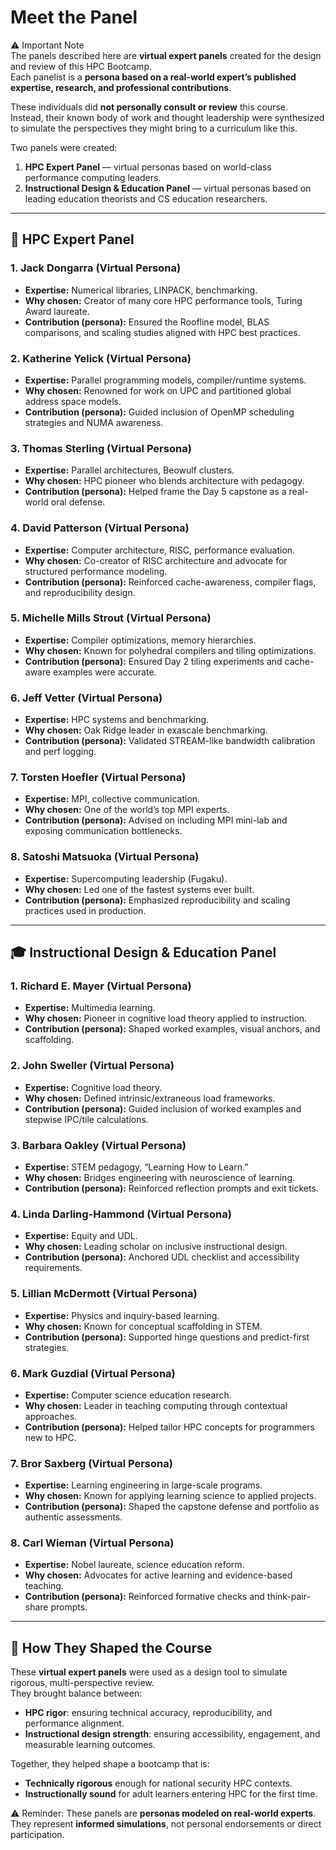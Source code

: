 # Meet the Panel

⚠️ Important Note  
The panels described here are **virtual expert panels** created for the design and review of this HPC Bootcamp.  
Each panelist is a **persona based on a real-world expert’s published expertise, research, and professional contributions**.  

These individuals did **not personally consult or review** this course.  
Instead, their known body of work and thought leadership were synthesized to simulate the perspectives they might bring to a curriculum like this.  

Two panels were created:  
1. **HPC Expert Panel** — virtual personas based on world-class performance computing leaders.  
2. **Instructional Design & Education Panel** — virtual personas based on leading education theorists and CS education researchers.  

---

## 🔬 HPC Expert Panel

### 1. Jack Dongarra (Virtual Persona)
- **Expertise:** Numerical libraries, LINPACK, benchmarking.  
- **Why chosen:** Creator of many core HPC performance tools, Turing Award laureate.  
- **Contribution (persona):** Ensured the Roofline model, BLAS comparisons, and scaling studies aligned with HPC best practices.  

### 2. Katherine Yelick (Virtual Persona)
- **Expertise:** Parallel programming models, compiler/runtime systems.  
- **Why chosen:** Renowned for work on UPC and partitioned global address space models.  
- **Contribution (persona):** Guided inclusion of OpenMP scheduling strategies and NUMA awareness.  

### 3. Thomas Sterling (Virtual Persona)
- **Expertise:** Parallel architectures, Beowulf clusters.  
- **Why chosen:** HPC pioneer who blends architecture with pedagogy.  
- **Contribution (persona):** Helped frame the Day 5 capstone as a real-world oral defense.  

### 4. David Patterson (Virtual Persona)
- **Expertise:** Computer architecture, RISC, performance evaluation.  
- **Why chosen:** Co-creator of RISC architecture and advocate for structured performance modeling.  
- **Contribution (persona):** Reinforced cache-awareness, compiler flags, and reproducibility design.  

### 5. Michelle Mills Strout (Virtual Persona)
- **Expertise:** Compiler optimizations, memory hierarchies.  
- **Why chosen:** Known for polyhedral compilers and tiling optimizations.  
- **Contribution (persona):** Ensured Day 2 tiling experiments and cache-aware examples were accurate.  

### 6. Jeff Vetter (Virtual Persona)
- **Expertise:** HPC systems and benchmarking.  
- **Why chosen:** Oak Ridge leader in exascale benchmarking.  
- **Contribution (persona):** Validated STREAM-like bandwidth calibration and perf logging.  

### 7. Torsten Hoefler (Virtual Persona)
- **Expertise:** MPI, collective communication.  
- **Why chosen:** One of the world’s top MPI experts.  
- **Contribution (persona):** Advised on including MPI mini-lab and exposing communication bottlenecks.  

### 8. Satoshi Matsuoka (Virtual Persona)
- **Expertise:** Supercomputing leadership (Fugaku).  
- **Why chosen:** Led one of the fastest systems ever built.  
- **Contribution (persona):** Emphasized reproducibility and scaling practices used in production.  

---

## 🎓 Instructional Design & Education Panel

### 1. Richard E. Mayer (Virtual Persona)
- **Expertise:** Multimedia learning.  
- **Why chosen:** Pioneer in cognitive load theory applied to instruction.  
- **Contribution (persona):** Shaped worked examples, visual anchors, and scaffolding.  

### 2. John Sweller (Virtual Persona)
- **Expertise:** Cognitive load theory.  
- **Why chosen:** Defined intrinsic/extraneous load frameworks.  
- **Contribution (persona):** Guided inclusion of worked examples and stepwise IPC/tile calculations.  

### 3. Barbara Oakley (Virtual Persona)
- **Expertise:** STEM pedagogy, “Learning How to Learn.”  
- **Why chosen:** Bridges engineering with neuroscience of learning.  
- **Contribution (persona):** Reinforced reflection prompts and exit tickets.  

### 4. Linda Darling-Hammond (Virtual Persona)
- **Expertise:** Equity and UDL.  
- **Why chosen:** Leading scholar on inclusive instructional design.  
- **Contribution (persona):** Anchored UDL checklist and accessibility requirements.  

### 5. Lillian McDermott (Virtual Persona)
- **Expertise:** Physics and inquiry-based learning.  
- **Why chosen:** Known for conceptual scaffolding in STEM.  
- **Contribution (persona):** Supported hinge questions and predict-first strategies.  

### 6. Mark Guzdial (Virtual Persona)
- **Expertise:** Computer science education research.  
- **Why chosen:** Leader in teaching computing through contextual approaches.  
- **Contribution (persona):** Helped tailor HPC concepts for programmers new to HPC.  

### 7. Bror Saxberg (Virtual Persona)
- **Expertise:** Learning engineering in large-scale programs.  
- **Why chosen:** Known for applying learning science to applied projects.  
- **Contribution (persona):** Shaped the capstone defense and portfolio as authentic assessments.  

### 8. Carl Wieman (Virtual Persona)
- **Expertise:** Nobel laureate, science education reform.  
- **Why chosen:** Advocates for active learning and evidence-based teaching.  
- **Contribution (persona):** Reinforced formative checks and think-pair-share prompts.  

---

## 🌟 How They Shaped the Course

These **virtual expert panels** were used as a design tool to simulate rigorous, multi-perspective review.  
They brought balance between:  

- **HPC rigor**: ensuring technical accuracy, reproducibility, and performance alignment.  
- **Instructional design strength**: ensuring accessibility, engagement, and measurable learning outcomes.  

Together, they helped shape a bootcamp that is:  
- **Technically rigorous** enough for national security HPC contexts.  
- **Instructionally sound** for adult learners entering HPC for the first time.  

⚠️ Reminder: These panels are **personas modeled on real-world experts**.  
They represent **informed simulations**, not personal endorsements or direct participation.  
